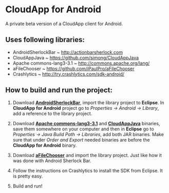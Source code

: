 CloudApp for Android
=====================

A private beta version of a CloudApp client for Android.

Uses following libraries:
-------------------------
- AndroidSherlockBar ~ http://actionbarsherlock.com
- CloudAppJava ~ https://github.com/simong/CloudAppJava
- Apache commons-lang3-3.1 ~ http://commons.apache.org/lang/
- aFileChooser ~ https://github.com/iPaulPro/aFileChooser
- Crashlytics ~ http://try.crashlytics.com/sdk-android/

How to build and run the project:
---------------------------------
1. Download **[AndroidSherlockBar](http://actionbarsherlock.com)**, import the library project to **Eclipse**. In **CloudApp for Android** project go to *Properties -> Android -> Library*, add a reference to the library project.

2. Download **[Apache commons-lang3-3.1](http://commons.apache.org/lang/)** and **[CloudAppJava](https://github.com/simong/CloudAppJava)** binaries, save them somewhere on your computer and then in **Eclipse** go to *Properties -> Java Build Path -> Libraries*, add both JAR binaries. Make sure that under *Order and Export* needed binaries are before the **CloudApp for Android** binary.

3. Download **[aFileChooser](https://github.com/iPaulPro/aFileChooser)** and import the library project. Just like how it was done with Android Sherlock Bar.

4. Follow the instructions on Crashlytics to install the SDK from Eclipse. It is pretty easy.

3. Build and run!
